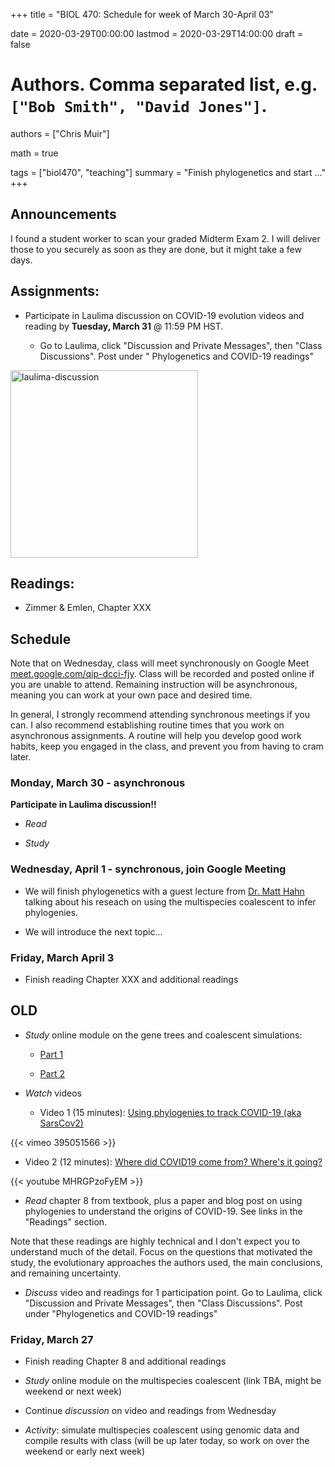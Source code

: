 +++
title = "BIOL 470: Schedule for week of March 30-April 03"

date = 2020-03-29T00:00:00
lastmod = 2020-03-29T14:00:00
draft = false

# Authors. Comma separated list, e.g. `["Bob Smith", "David Jones"]`.
authors = ["Chris Muir"]

math = true

tags = ["biol470", "teaching"]
summary = "Finish phylogenetics and start ..."
+++

## Announcements

I found a student worker to scan your graded Midterm Exam 2. I will deliver those to you securely as soon as they are done, but it might take a few days.

## Assignments:

* Participate in Laulima discussion on COVID-19 evolution videos and reading by  **Tuesday, March 31** @ 11:59 PM HST.

  - Go to Laulima, click "Discussion and Private Messages", then "Class Discussions". Post under "	Phylogenetics and COVID-19 readings"

<img alt = 'laulima-discussion' width='300' src='/img/laulima-discussion.png' ALIGN = 'center'/>

## Readings:

* Zimmer & Emlen, Chapter XXX

## Schedule

Note that on Wednesday, class will meet synchronously on Google Meet [meet.google.com/qip-dcci-fjy](https://meet.google.com/qip-dcci-fjy). Class will be recorded and posted online if you are unable to attend. Remaining instruction will be asynchronous, meaning you can work at your own pace and desired time.

In general, I strongly recommend attending synchronous meetings if you can. I also recommend establishing routine times that you work on asynchronous assignments. A routine will help you develop good work habits, keep you engaged in the class, and prevent you from having to cram later.

### Monday, March 30 - asynchronous

**Participate in Laulima discussion!!**

* *Read*

* *Study*

### Wednesday, April 1 - synchronous, join Google Meeting

* We will finish phylogenetics with a guest lecture from [Dr. Matt Hahn](https://sandykawano.weebly.com/) talking about his reseach on using the multispecies coalescent to infer phylogenies.

* We will introduce the next topic...

### Friday, March April 3

* Finish reading Chapter XXX and additional readings



## OLD

* *Study* online module on the gene trees and coalescent simulations:

  - [Part 1](https://cdmuir.netlify.com/post/2020-03-25-biol470-gene-trees1)
  
  - [Part 2]((https://cdmuir.netlify.com/post/2020-03-25-biol470-gene-trees2))

* *Watch* videos

  - Video 1 (15 minutes): [Using phylogenies to track COVID-19 (aka SarsCov2)](https://vimeo.com/395051566)

{{< vimeo 395051566 >}}

  - Video 2 (12 minutes): [Where did COVID19 come from? Where's it going?](https://youtu.be/MHRGPzoFyEM)

{{< youtube MHRGPzoFyEM >}}


* *Read* chapter 8 from textbook, plus a paper and blog post on using phylogenies to understand the origins of COVID-19. See links in the "Readings" section.

Note that these readings are highly technical and I don't expect you to understand much of the detail. Focus on the questions that motivated the study, the evolutionary approaches the authors used, the main conclusions, and remaining uncertainty. 

* *Discuss* video and readings for 1 participation point. Go to Laulima, click "Discussion and Private Messages", then "Class Discussions". Post under "Phylogenetics and COVID-19 readings"

### Friday, March 27

* Finish reading Chapter 8 and additional readings

* *Study* online module on the multispecies coalescent (link TBA, might be weekend or next week)

* Continue *discussion* on video and readings from Wednesday

* *Activity*: simulate multispecies coalescent using genomic data and compile results with class (will be up later today, so work on over the weekend or early next week)

